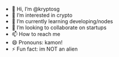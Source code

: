 - 👋 Hi, I’m @kryptosg
- 👀 I’m interested in crypto
- 🌱 I’m currently learning developing/nodes
- 💞️ I’m looking to collaborate on startups
- 📫 How to reach me 
- 😄 Pronouns: kamon!
- ⚡ Fun fact: im NOT an alien

<!---
kryptosg/kryptosg is a ✨ special ✨ repository because its `README.md` (this file) appears on your GitHub profile.
You can click the Preview link to take a look at your changes.
--->
